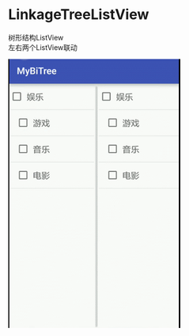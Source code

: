 # LinkageTreeListView
树形结构ListView  
左右两个ListView联动  

![Image text](https://github.com/AndroidCloud/LinkageTreeListView/blob/master/DemoImg/111.gif)
